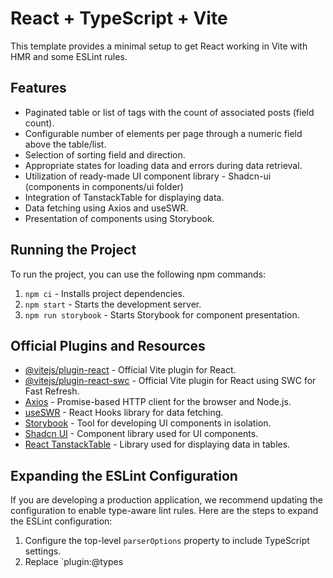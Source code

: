 # React + TypeScript + Vite

This template provides a minimal setup to get React working in Vite with HMR and some ESLint rules.

## Features

- Paginated table or list of tags with the count of associated posts (field count).
- Configurable number of elements per page through a numeric field above the table/list.
- Selection of sorting field and direction.
- Appropriate states for loading data and errors during data retrieval.
- Utilization of ready-made UI component library - Shadcn-ui (components in components/ui folder)
- Integration of TanstackTable for displaying data.
- Data fetching using Axios and useSWR.
- Presentation of components using Storybook.

## Running the Project

To run the project, you can use the following npm commands:

1. `npm ci` - Installs project dependencies.
2. `npm start` - Starts the development server.
3. `npm run storybook` - Starts Storybook for component presentation.

## Official Plugins and Resources

- [@vitejs/plugin-react](https://github.com/vitejs/vite-plugin-react/blob/main/packages/plugin-react/README.md) - Official Vite plugin for React.
- [@vitejs/plugin-react-swc](https://github.com/vitejs/vite-plugin-react-swc) - Official Vite plugin for React using SWC for Fast Refresh.
- [Axios](https://axios-http.com/) - Promise-based HTTP client for the browser and Node.js.
- [useSWR](https://swr.vercel.app/) - React Hooks library for data fetching.
- [Storybook](https://storybook.js.org/) - Tool for developing UI components in isolation.
- [Shadcn UI](https://ui.shadcn.com/docs) - Component library used for UI components.
- [React TanstackTable](https://tanstack.com/table/latest/docs/introduction) - Library used for displaying data in tables.

## Expanding the ESLint Configuration

If you are developing a production application, we recommend updating the configuration to enable type-aware lint rules. Here are the steps to expand the ESLint configuration:

1. Configure the top-level `parserOptions` property to include TypeScript settings.
2. Replace `plugin:@types
